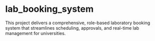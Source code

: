 # lab_booking_system
This project delivers a comprehensive, role-based laboratory booking system that streamlines scheduling, approvals, and real-time lab management for universities.
